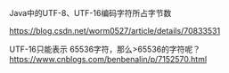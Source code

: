 Java中的UTF-8、UTF-16编码字符所占字节数

https://blog.csdn.net/worm0527/article/details/70833531

UTF-16只能表示 65536字符，那么>65536的字符呢？ https://www.cnblogs.com/benbenalin/p/7152570.html
